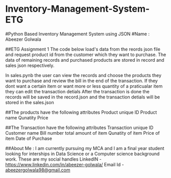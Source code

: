 # Inventory-Management-System-ETG
#Python Based Inventory Management System using JSON
#Name : Abeezer Golwala

##ETG Assignment 1 
The code below load's data from the reords json file and request product id from the customer which they want to purchase. 
The data of remaining records and purchased products are stored in record and sales json respectively.   

In sales.pynb the user can view the records and choose the products they want to purchase and review the bill in the end of the transaction.
If they dont want a certain item or want more or less quantity of a praticualar item they can edit the transaction detials 
After the transaction is done the records will be saved in the record.json and the transaction detials will be stored in the sales.json

##The products have the following attributes
  Product unique ID
  Product name
  Qunatity
  Price

##The Transaction have the following attributes
  Transaction unique ID
  Customer name
  Bill number
  total amount of item
  Qunatity of item 
  Price of item
  Date of Purchase
  
##About Me :
I am currently pursuing my MCA and I am a final year student looking for interships in Data Science or a Computer science background work.
These are my social handles
LinkedIN - https://www.linkedin.com/in/abeezer-golwala/
Email Id - abeezergolwala98@gmail.com
